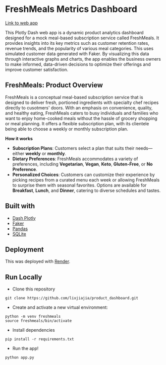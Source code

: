 # FreshMeals Metrics Dashboard  
[Link to web app](https://fresh-meals-metrics-dashboard.onrender.com/)  

This Plotly Dash web app is a dynamic product analytics dashboard designed for a mock meal-based subscription service called FreshMeals. It provides  insights into its key metrics such as customer retention rates, revenue trends, and the popularity of various meal categories. This uses simulated customer data generated with Faker. By visualizing this data through interactive graphs and charts, the app enables the business owners to make informed, data-driven decisions to optimize their offerings and improve customer satisfaction. 

## FreshMeals: Product Overview  

FreshMeals is a conceptual meal-based subscription service that is designed to deliver fresh, portioned ingredients with specialty chef recipes directly to cusotmers' doors. With an emphasis on convenience, quality, and healthy eating, FreshMeals caters to busy individuals and families who want to enjoy home-cooked meals without the hassle of grocery shopping or meal planning. It offers a flexible subscription plan, with its clientele being able to choose a weekly or monthly subscription plan.  

**How it works**  
- **Subscription Plans**: Customers select a plan that suits their needs—either **weekly** or **monthly**.  
- **Dietary Preferences**: FreshMeals accommodates a variety of preferences, including **Vegetarian**, **Vegan**, **Keto**, **Gluten-Free**, or **No Preference**.  
- **Personalized Choices**: Customers can customize their experience by picking recipes from a curated menu each week or allowing FreshMeals to surprise them with seasonal favorites. Options are available for **Breakfast**, **Lunch**, and **Dinner**, catering to diverse schedules and tastes.  


## Built with  
- [Dash Plotly](https://dash.plotly.com/)    
- [Faker](https://pypi.org/project/Faker/0.7.4/)  
- [Pandas](https://pandas.pydata.org/)  
- [SQLite](https://www.sqlite.org/)  

## Deployment

This was deployed with [Render](https://render.com/).

## Run Locally  


- Clone this repository  
```
git clone https://github.com/lixjiajia/product_dashboard.git 
```  
- Create and activate a new virtual environment:  
```
python -m venv freshmeals
source freshmeals/bin/activate
```  
- Install dependencies  
```
pip install -r requirements.txt
```
- Run the app!  
```
python app.py
``` 